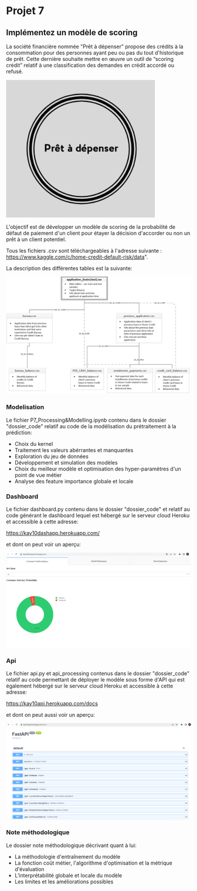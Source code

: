 # Projet 7
## Implémentez un modèle de scoring
La société financière nommée "Prêt à dépenser" propose des crédits à la consommation pour des personnes ayant peu ou pas du tout d'historique de prêt. 
Cette dernière souhaite mettre en œuvre un outil de “scoring crédit” relatif à une classification des demandes en crédit accordé ou refusé.

<img src="logo_entreprise.png">

L'objectif est de développer un modèle de scoring de la probabilité de défaut de paiement d'un client pour étayer la décision d'accorder ou non un prêt à un client potentiel.

Tous les fichiers .csv sont téléchargeables à l'adresse suivante : https://www.kaggle.com/c/home-credit-default-risk/data".

La description des différentes tables est la suivante:

<img src="features.png">

### Modelisation
Le fichier P7_Processing&Modelling.ipynb contenu dans le dossier "dossier_code" relatif au code de la modélisation du prétraitement à la prédiction:
  - Choix du kernel
  - Traitement les valeurs abérrantes et manquantes
  - Exploration du jeu de données
  - Développement et simulation des modèles
  - Choix du meilleur modèle et optimisation des hyper-paramètres d'un point de vue métier
  - Analyse des feature importance globale et locale
 
### Dashboard
Le fichier dashboard.py contenu dans le dossier "dossier_code" et relatif au code générant le dashboard lequel est hébergé sur le serveur cloud Heroku et accessible à cette adresse:

https://kay10dashapp.herokuapp.com/  
  
et dont on peut voir un aperçu:
  
<img src="dashboard.png">

### Api
Le fichier api.py et api_processing contenus dans le dossier "dossier_code" relatif au code permettant de déployer le modèle sous forme d'API qui est également hébergé sur le serveur cloud Heroku et accessible à cette adresse: 

https://kay10api.herokuapp.com/docs  

et dont on peut aussi voir un aperçu:
  
<img src="fastapi.png">

### Note méthodologique
Le dossier note méthodologique décrivant quant à lui:
- La méthodologie d'entraînement du modèle 
- La fonction coût métier, l'algorithme d'optimisation et la métrique d'évaluation 
- L’interprétabilité globale et locale du modèle
- Les limites et les améliorations possibles 
